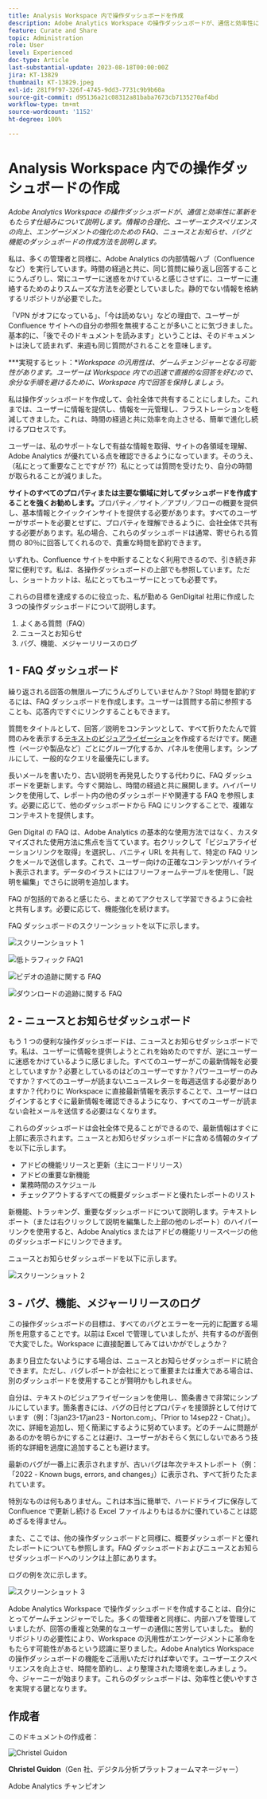 ```yaml
---
title: Analysis Workspace 内で操作ダッシュボードを作成
description: Adobe Analytics Workspace の操作ダッシュボードが、通信と効率性に革新をもたらす仕組みについて説明します。
feature: Curate and Share
topic: Administration
role: User
level: Experienced
doc-type: Article
last-substantial-update: 2023-08-18T00:00:00Z
jira: KT-13829
thumbnail: KT-13829.jpeg
exl-id: 281f9f97-326f-4745-9dd3-7731c9b9b60a
source-git-commit: d95136a21c08312a81baba7673cb7135270af4bd
workflow-type: tm+mt
source-wordcount: '1152'
ht-degree: 100%

---
```


# Analysis Workspace 内での操作ダッシュボードの作成

_Adobe Analytics Workspace の操作ダッシュボードが、通信と効率性に革新をもたらす仕組みについて説明します。情報の合理化、ユーザーエクスペリエンスの向上、エンゲージメントの強化のための FAQ、ニュースとお知らせ、バグと機能のダッシュボードの作成方法を説明します。_


私は、多くの管理者と同様に、Adobe Analytics の内部情報ハブ（Confluence など）を実行しています。時間の経過と共に、同じ質問に繰り返し回答することにうんざりし、常にユーザーに迷惑をかけていると感じさせずに、ユーザーに連絡するためのよりスムーズな方法を必要としていました。静的でない情報を格納するリポジトリが必要でした。

「VPN がオフになっている」、「今は読めない」などの理由で、ユーザーが Confluence サイトへの自分の参照を無視することが多いことに気づきました。基本的に、「後でそのドキュメントを読みます」ということは、そのドキュメントは決して読まれず、来週も同じ質問がされることを意味します。

***実現するヒット：**Workspace の汎用性は、ゲームチェンジャーとなる可能性があります。ユーザーは Workspace 内での迅速で直接的な回答を好むので、余分な手順を避けるために、Workspace 内で回答を保持しましょう。*

私は操作ダッシュボードを作成して、会社全体で共有することにしました。これまでは、ユーザーに情報を提供し、情報を一元管理し、フラストレーションを軽減してきました。これは、時間の経過と共に効率を向上させる、簡単で進化し続けるプロセスです。

ユーザーは、私のサポートなしで有益な情報を取得、サイトの各領域を理解、Adobe Analytics が優れている点を確認できるようになっています。そのうえ、（私にとって重要なことですが ??）私にとっては質問を受けたり、自分の時間が取られることが減りました。

**サイトのすべてのプロパティまたは主要な領域に対してダッシュボードを作成することを強くお勧めします。**&#x200B;プロパティ／サイト／アプリ／フローの概要を提供し、基本情報とクイックインサイトを提供する必要があります。すべてのユーザーがサポートを必要とせずに、プロパティを理解できるように、会社全体で共有する必要があります。私の場合、これらのダッシュボードは通常、寄せられる質問の 80％に回答してくれるので、貴重な時間を節約できます。

いずれも、Confluence サイトを中断することなく利用できるので、引き続き非常に便利です。私は、各操作ダッシュボードの上部でも参照しています。ただし、ショートカットは、私にとってもユーザーにとっても必要です。

これらの目標を達成するのに役立った、私が勤める GenDigital 社用に作成した 3 つの操作ダッシュボードについて説明します。

1. よくある質問（FAQ）
1. ニュースとお知らせ
1. バグ、機能、メジャーリリースのログ


## 1 - FAQ ダッシュボード

繰り返される回答の無限ループにうんざりしていませんか？Stop! 時間を節約するには、FAQ ダッシュボードを作成します。ユーザーは質問する前に参照することも、応答内ですぐにリンクすることもできます。

質問をタイトルとして、回答／説明をコンテンツとして、すべて折りたたんで質問のみを表示する[テキストのビジュアライゼーション](https://experienceleague.adobe.com/docs/analytics/analyze/analysis-workspace/visualizations/text.html?lang=ja)を作成するだけです。関連性（ページや製品など）ごとにグループ化するか、パネルを使用します。シンプルにして、一般的なクエリを最優先にします。

長いメールを書いたり、古い説明を再発見したりする代わりに、FAQ ダッシュボードを更新します。今すぐ開始し、時間の経過と共に展開します。ハイパーリンクを使用して、レポート内の他のダッシュボードや関連する FAQ を参照します。必要に応じて、他のダッシュボードから FAQ にリンクすることで、複雑なコンテキストを提供します。

Gen Digital の FAQ は、Adobe Analytics の基本的な使用方法ではなく、カスタマイズされた使用方法に焦点を当てています。右クリックして「ビジュアライゼーションリンクを取得」を選択し、バニティ URL を共有して、特定の FAQ リンクをメールで送信します。これで、ユーザー向けの正確なコンテンツがハイライト表示されます。データのイラストにはフリーフォームテーブルを使用し、「説明を編集」でさらに説明を追加します。

FAQ が包括的であると感じたら、まとめてアクセスして学習できるように会社と共有します。必要に応じて、機能強化を続けます。

FAQ ダッシュボードのスクリーンショットを以下に示します。

![スクリーンショット 1](assets/screenshot-1_v2.png)

![低トラフィック FAQ1](assets/low-traffic-faq.png)

![ビデオの追跡に関する FAQ](assets/track-video-faq.png)

![ダウンロードの追跡に関する FAQ](assets/track-downloads-faq.png)

## 2 - ニュースとお知らせダッシュボード

もう 1 つの便利な操作ダッシュボードは、ニュースとお知らせダッシュボードです。私は、ユーザーに情報を提供しようとこれを始めたのですが、逆にユーザーに迷惑をかけているように感じました。すべてのユーザーがこの最新情報を必要としていますか？必要としているのはどのユーザーですか？パワーユーザーのみですか？すべてのユーザーが読まないニュースレターを毎週送信する必要がありますか？代わりに Workspace に直接最新情報を表示することで、ユーザーはログインするとすぐに最新情報を確認できるようになり、すべてのユーザーが読まない会社メールを送信する必要はなくなります。

これらのダッシュボードは会社全体で見ることができるので、最新情報はすぐに上部に表示されます。ニュースとお知らせダッシュボードに含める情報のタイプを以下に示します。

- アドビの機能リリースと更新（主にコードリリース）
- アドビの重要な新機能
- 業務時間のスケジュール
- チェックアウトするすべての概要ダッシュボードと優れたレポートのリスト

新機能、トラッキング、重要なダッシュボードについて説明します。テキストレポート（または右クリックして説明を編集した上部の他のレポート）のハイパーリンクを使用すると、Adobe Analytics またはアドビの機能リリースページの他のダッシュボードにリンクできます。

ニュースとお知らせダッシュボードを以下に示します。

![スクリーンショット 2](assets/screenshot-2.png)

## 3 - バグ、機能、メジャーリリースのログ

この操作ダッシュボードの目標は、すべてのバグとエラーを一元的に配置する場所を用意することです。以前は Excel で管理していましたが、共有するのが面倒で大変でした。Workspace に直接配置してみてはいかがでしょうか？

あまり目立たないようにする場合は、ニュースとお知らせダッシュボードに統合できます。ただし、バグレポートが会社にとって重要または重大である場合は、別のダッシュボードを使用することが賢明かもしれません。

自分は、テキストのビジュアライゼーションを使用し、箇条書きで非常にシンプルにしています。箇条書きには、バグの日付とプロパティを接頭辞として付けています（例：「3jan23-17jan23 - Norton.com」、「Prior to 14sep22 - Chat」）。次に、詳細を追加し、短く簡潔にするように努めています。どのチームに問題があるのかを明らかにすることは避け、ユーザーがおそらく気にしないであろう技術的な詳細を過度に追加することも避けます。

最新のバグが一番上に表示されますが、古いバグは年次テキストレポート（例： 「2022 - Known bugs, errors, and changes」）に表示され、すべて折りたたまれています。

特別なものは何もありません。これは本当に簡単で、ハードドライブに保存して Confluence で更新し続ける Excel ファイルよりもはるかに優れていることは認めざるを得ません。

また、ここでは、他の操作ダッシュボードと同様に、概要ダッシュボードと優れたレポートについても参照します。FAQ ダッシュボードおよびニュースとお知らせダッシュボードへのリンクは上部にあります。

ログの例を次に示します。

![スクリーンショット 3](assets/screenshot-3.png)

Adobe Analytics Workspace で操作ダッシュボードを作成することは、自分にとってゲームチェンジャーでした。多くの管理者と同様に、内部ハブを管理していましたが、回答の重複と効果的なユーザーの通信に苦労していました。 動的リポジトリの必要性により、Workspace の汎用性がエンゲージメントに革命をもたらす可能性があるという認識に至りました。Adobe Analytics Workspace の操作ダッシュボードの機能をご活用いただければ幸いです。ユーザーエクスペリエンスを向上させ、時間を節約し、より整理された環境を楽しみましょう。今、ジャーニーが始まります。これらのダッシュボードは、効率性と使いやすさを実現する鍵となります。

## 作成者

このドキュメントの作成者：

![Christel Guidon](assets/Christel-Headshot-150.png)

**Christel Guidon**（Gen 社、デジタル分析プラットフォームマネージャー）

Adobe Analytics チャンピオン

